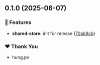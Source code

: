 ## 0.1.0 (2025-06-07)

### 🚀 Features

- **shared-store:** init for release ([70ab9cb](https://github.com/hung4564/vue-library/commit/70ab9cb))

### ❤️ Thank You

- hung.pv
